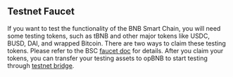 ## Testnet Faucet

If you want to test the functionality of the BNB Smart Chain, you will need some testing tokens, such as tBNB and other major tokens like USDC, BUSD, DAI, and wrapped Bitcoin. There are two ways to claim these testing tokens. 
Please refer to the BSC [faucet doc](../../bnb-smart-chain/developers/faucet.md) for details. After you claim your tokens, you can transfer your testing assets to opBNB to start testing through [testnet bridge](https://opbnb-testnet-bridge.bnbchain.org).

